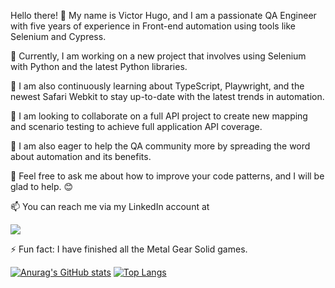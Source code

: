 Hello there! 👋 My name is Victor Hugo, and I am a passionate QA Engineer with five years of experience in Front-end automation using tools like Selenium and Cypress.

🔭 Currently, I am working on a new project that involves using Selenium with Python and the latest Python libraries.

🌱 I am also continuously learning about TypeScript, Playwright, and the newest Safari Webkit to stay up-to-date with the latest trends in automation.

👯 I am looking to collaborate on a full API project to create new mapping and scenario testing to achieve full application API coverage.

🤔 I am also eager to help the QA community more by spreading the word about automation and its benefits.

💬 Feel free to ask me about how to improve your code patterns, and I will be glad to help. 😊

📫 You can reach me via my LinkedIn account at 

<a href="https://www.linkedin.com/in/victor-hugo-fonseca-1a991994/">
  <img src="https://cdn-icons-png.flaticon.com/512/174/174857.png" align="center" heigth="50"
       widtgh="60">
</a>
            

⚡ Fun fact: I have finished all the Metal Gear Solid games.

[![Anurag's GitHub stats](https://github-readme-stats.vercel.app/api?username=Hugosan000&show_icons=true&theme=calm)](https://github.com/anuraghazra/github-readme-stats)
[![Top Langs](https://github-readme-stats.vercel.app/api/top-langs/?username=Hugosan000&layout=compact&theme=calm)](https://github.com/anuraghazra/github-readme-stats)




